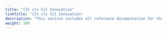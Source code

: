 ```yaml
---
title: "{{% ctx %}} Innovation"
linkTitle: "{{% ctx %}} Innovation"
description: "This section includes all reference documentation for the logs generated by the {{% ctx %}} Innovation platform."
weight: 300
---
```

